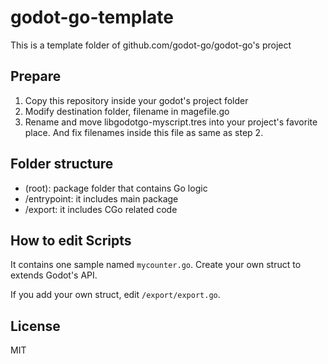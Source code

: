 # godot-go-template

This is a template folder of github.com/godot-go/godot-go's project

## Prepare

1. Copy this repository inside your godot's project folder
2. Modify destination folder, filename in magefile.go
3. Rename and move libgodotgo-myscript.tres into your project's favorite place. And fix filenames inside this file as same as step 2.

## Folder structure

* (root): package folder that contains Go logic
* /entrypoint: it includes main package
* /export: it includes CGo related code

## How to edit Scripts

It contains one sample named `mycounter.go`. Create your own struct to extends Godot's API.

If you add your own struct, edit `/export/export.go`.

## License

MIT